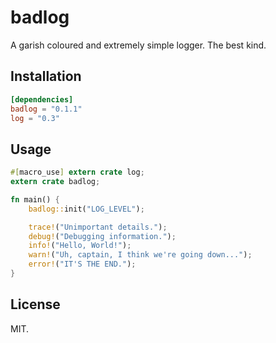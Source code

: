 # badlog

A garish coloured and extremely simple logger. The best kind.

## Installation

```toml
[dependencies]
badlog = "0.1.1"
log = "0.3"
```

## Usage

```rust
#[macro_use] extern crate log;
extern crate badlog;

fn main() {
    badlog::init("LOG_LEVEL");

    trace!("Unimportant details.");
    debug!("Debugging information.");
    info!("Hello, World!");
    warn!("Uh, captain, I think we're going down...");
    error!("IT'S THE END.");
}
```

## License

MIT.
